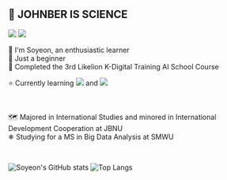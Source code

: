 ## 🔬 JOHNBER IS SCIENCE

<a href="mailto:syyang@sookmyung.ac.kr" target="_blank"><img src="https://img.shields.io/badge/Gmail-EA4335?style=flat-square&logo=Gmail&logoColor=white"/></a>
<a href="https://velog.io/@xoyeon" target="_blank"><img src="https://img.shields.io/badge/Velog-20c997?style=flat-square&logo=Vimeo&logoColor=white"/></a>
</br>

👋 I'm Soyeon, an enthusiastic learner   
🌱 Just a beginner   
🦁 Completed the 3rd Likelion K-Digital Training AI School Course

⭐ Currently learning
<img src="https://img.shields.io/badge/Python-3776AB?style=flat-square&logo=Python&logoColor=white"/></a> and 
<img src="https://img.shields.io/badge/R-276DC3?style=flat-square&logo=R&logoColor=white"/></a>

</br>

🗺 Majored in International Studies and minored in International Development Cooperation at JBNU   
❄ Studying for a MS in Big Data Analysis at SMWU



</br>



![Soyeon's GitHub stats](https://github-readme-stats.vercel.app/api?username=xoyeon&show_icons=true&theme=buefy)
![Top Langs](https://github-readme-stats.vercel.app/api/top-langs/?username=xoyeon&theme=buefy&layout=compact)
